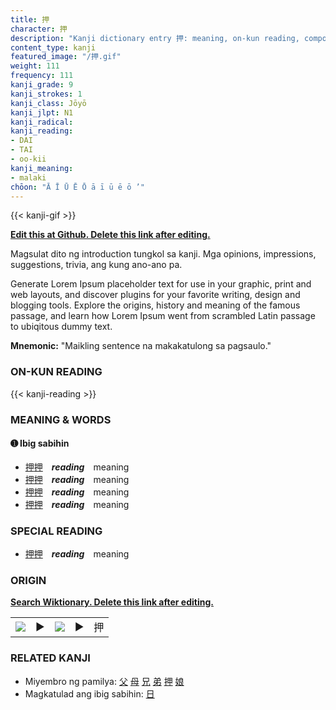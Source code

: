 ```yaml
---
title: 押
character: 押
description: "Kanji dictionary entry 押: meaning, on-kun reading, compounds, origin, related kanji"
content_type: kanji
featured_image: "/押.gif"
weight: 111
frequency: 111
kanji_grade: 9
kanji_strokes: 1
kanji_class: Jōyō
kanji_jlpt: N1
kanji_radical: 
kanji_reading: 
- DAI
- TAI
- oo-kii
kanji_meaning:
- malaki
chōon: "Ā Ī Ū Ē Ō ā ī ū ē ō ’"
---
```

[//]: # (Don't edit the line below. Kanji animated GIF code is automatically generated.)
{{< kanji-gif >}}

[//]: # (Edit below this line.)

**[Edit this at Github. Delete this link after editing.](https://github.com/tim0g/tim/tree/main/content/kanji/押/index.md)**

Magsulat dito ng introduction tungkol sa kanji. Mga opinions, impressions, suggestions, trivia, ang kung ano-ano pa.

Generate Lorem Ipsum placeholder text for use in your graphic, print and web layouts, and discover plugins for your favorite writing, design and blogging tools. Explore the origins, history and meaning of the famous passage, and learn how Lorem Ipsum went from scrambled Latin passage to ubiqitous dummy text.
 
**Mnemonic:** "Maikling sentence na makakatulong sa pagsaulo."

### ON-KUN READING

[//]: # (Don't edit the line below. ON-KUN READING code is automatically generated.)
{{< kanji-reading >}}

### MEANING & WORDS

#### ➊ **Ibig sabihin**
  - [押](../押)[押](../押)　***reading***　meaning
  - [押](../押)[押](../押)　***reading***　meaning
  - [押](../押)[押](../押)　***reading***　meaning
  - [押](../押)[押](../押)　***reading***　meaning

### SPECIAL READING
  - [押](../押)[押](../押)　***reading***　meaning

### ORIGIN

**[Search Wiktionary. Delete this link after editing.](https://wiktionary.org/wiki/押)**
<table class="kanji-table"><tr><td>
<img src="60px-押-bronze.svg.png">
</td><td>▶</td><td>
<img src="60px-押-oracle.svg.png">
</td><td>▶</td>
<td class="kanji-origin">押</td>
</tr></table>

### RELATED KANJI
- Miyembro ng pamilya: [父](../父) [母](../母) [兄](../兄) [弟](../弟) [押](../押) [娘](../娘)
- Magkatulad ang ibig sabihin: [日](../日)
